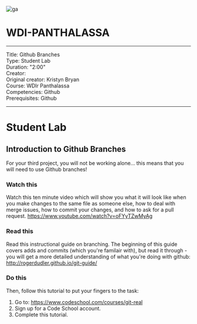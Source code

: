 ![ga](http://mobbook.generalassemb.ly/ga_cog.png)

# WDI-PANTHALASSA

---
Title: Github Branches<br>
Type: Student Lab<br>
Duration: "2:00"<br>
Creator:<br>
    Original creator: Kristyn Bryan<br>
    Course: WDIr Panthalassa<br>
Competencies: Github<br>
Prerequisites: Github<br>

---
# Student Lab

## Introduction to Github Branches  

For your third project, you will not be working alone... this means that you will need to use Github branches! 

### Watch this

Watch this ten minute video which will show you what it will look like when you make changes to the same file as someone else, how to deal with merge issues, how to commit your changes, and how to ask for a pull request.
https://www.youtube.com/watch?v=oFYyTZwMyAg

### Read this

Read this instructional guide on branching. The beginning of this guide covers adds and commits (which you're familair with), but read it through - you will get a more detailed understanding of what you're doing with github:
http://rogerdudler.github.io/git-guide/

### Do this

Then, follow this tutorial to put your fingers to the task:

1. Go to: https://www.codeschool.com/courses/git-real
2. Sign up for a Code School account.
3. Complete this tutorial.
